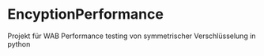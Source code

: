 # EncyptionPerformance
Projekt für WAB
Performance testing von symmetrischer Verschlüsselung in python
